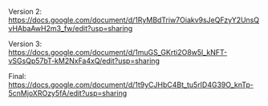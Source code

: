 Version 2: https://docs.google.com/document/d/1RyMBdTriw7Oiakv9sJeQFzyY2UnsQvHAbaAwH2m3_fw/edit?usp=sharing

Version 3: https://docs.google.com/document/d/1muGS_GKrti2O8w5l_kNFT-vSGsQp57bT-kM2NxFa4xQ/edit?usp=sharing

Final: https://docs.google.com/document/d/1t9yCJHbC4Bt_tu5rID4G39O_knTp-5cnMjoXROzy5fA/edit?usp=sharing
